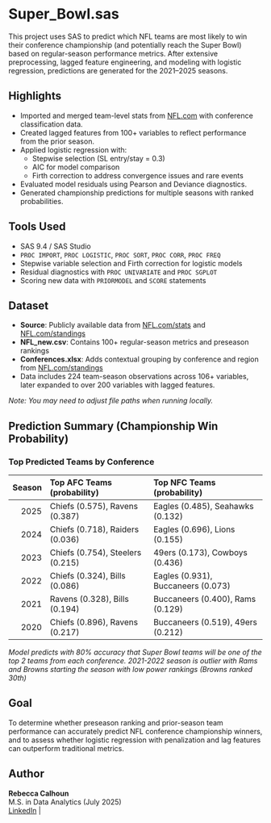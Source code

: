 # Super_Bowl.sas

This project uses SAS to predict which NFL teams are most likely to win their conference championship (and potentially reach the Super Bowl) based on regular-season performance metrics. After extensive preprocessing, lagged feature engineering, and modeling with logistic regression, predictions are generated for the 2021–2025 seasons.

## Highlights

- Imported and merged team-level stats from [NFL.com](https://www.nfl.com/stats/team-stats) with conference classification data.
- Created lagged features from 100+ variables to reflect performance from the prior season.
- Applied logistic regression with:
  - Stepwise selection (SL entry/stay = 0.3)
  - AIC for model comparison
  - Firth correction to address convergence issues and rare events
- Evaluated model residuals using Pearson and Deviance diagnostics.
- Generated championship predictions for multiple seasons with ranked probabilities.

## Tools Used

- SAS 9.4 / SAS Studio
- `PROC IMPORT`, `PROC LOGISTIC`, `PROC SORT`, `PROC CORR`, `PROC FREQ`
- Stepwise variable selection and Firth correction for logistic models
- Residual diagnostics with `PROC UNIVARIATE` and `PROC SGPLOT`
- Scoring new data with `PRIORMODEL` and `SCORE` statements

## Dataset

- **Source**: Publicly available data from [NFL.com/stats](https://www.nfl.com/stats/team-stats/) and [NFL.com/standings](https://www.nfl.com/standings/)
- **NFL_new.csv**: Contains 100+ regular-season metrics and preseason rankings
- **Conferences.xlsx**: Adds contextual grouping by conference and region from [NFL.com/standings](https://www.nfl.com/standings/)
- Data includes 224 team-season observations across 106+ variables, later expanded to over 200 variables with lagged features.

*Note: You may need to adjust file paths when running locally.*

## Prediction Summary (Championship Win Probability)

### Top Predicted Teams by Conference


|   Season | Top AFC Teams (probability)      | Top NFC Teams   (probability)      |
|---------:|:---------------------------------|:-----------------------------------|
|     2025 | Chiefs (0.575), Ravens (0.387)   | Eagles (0.485), Seahawks (0.132)   |
|     2024 | Chiefs (0.718), Raiders (0.036)  | Eagles (0.696), Lions (0.155)      |
|     2023 | Chiefs (0.754), Steelers (0.215) | 49ers (0.173), Cowboys (0.436)     |
|     2022 | Chiefs (0.324), Bills (0.086)    | Eagles (0.931), Buccaneers (0.073) |
|     2021 | Ravens (0.328), Bills (0.194)    | Buccaneers (0.400), Rams (0.129)   |
|     2020 | Chiefs (0.896), Ravens (0.217)   | Buccaneers (0.519), 49ers (0.212)  |

*Model predicts with 80% accuracy that Super Bowl teams will be one of the top 2 teams from each conference.*
*2021-2022 season is outlier with Rams and Browns starting the season with low power rankings (Browns ranked 30th)*

## Goal

To determine whether preseason ranking and prior-season team performance can accurately predict NFL conference championship winners, and to assess whether logistic regression with penalization and lag features can outperform traditional metrics.

## Author

**Rebecca Calhoun**  
M.S. in Data Analytics (July 2025)  
[LinkedIn](https://www.linkedin.com/in/rebecca-calhoun9/) | 
